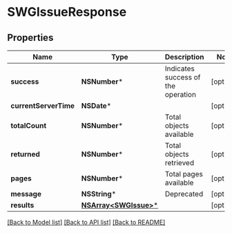 # SWGIssueResponse

## Properties
Name | Type | Description | Notes
------------ | ------------- | ------------- | -------------
**success** | **NSNumber*** | Indicates success of the operation | [optional] 
**currentServerTime** | **NSDate*** |  | [optional] 
**totalCount** | **NSNumber*** | Total objects available | [optional] 
**returned** | **NSNumber*** | Total objects retrieved | [optional] 
**pages** | **NSNumber*** | Total pages available | [optional] 
**message** | **NSString*** | Deprecated | [optional] 
**results** | [**NSArray&lt;SWGIssue&gt;***](SWGIssue.md) |  | [optional] 

[[Back to Model list]](../README.md#documentation-for-models) [[Back to API list]](../README.md#documentation-for-api-endpoints) [[Back to README]](../README.md)


